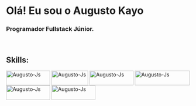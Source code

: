 # Olá! Eu sou o Augusto Kayo 

### Programador Fullstack Júnior.


<div style="display: inline_block"><br>
  
  ## Skills:
  
  <img align="center" alt="Augusto-Js" height="40" width="120" src="https://img.shields.io/badge/HTML5-E34F26?style=for-the-badge&logo=html5&logoColor=white">
  <img align="center" alt="Augusto-Js" height="40" width="100" src="https://img.shields.io/badge/CSS3-1572B6?style=for-the-badge&logo=css3&logoColor=white">
  <img align="center" alt="Augusto-Js" height="40" width="120" src="https://img.shields.io/badge/Sass-CC6699?style=for-the-badge&logo=sass&logoColor=white">
  <img align="center" alt="Augusto-Js" height="40" width="150" src="https://img.shields.io/badge/JavaScript-F7DF1E?style=for-the badge&logo=javascript&logoColor=black">
  <img align="center" alt="Augusto-Js" height="40" width="120" src="https://img.shields.io/badge/React-20232A?style=for-the-badge&logo=react&logoColor=61DAFB">
  <img align="center" alt="Augusto-Js" height="40" width="120" src="https://img.shields.io/badge/Node.js-43853D?style=for-the-badge&logo=node.js&logoColor=white">
